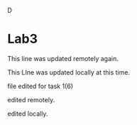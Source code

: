 D

# Lab3

This line was updated remotely again.

This LIne was updated locally at this time.

file edited for task 1(6)

edited remotely.

edited locally.
